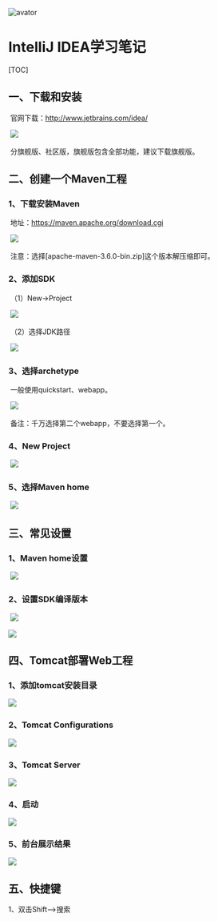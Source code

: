 ![avator](../02-Images/00-logo/个人logo.png)

# IntelliJ IDEA学习笔记

[TOC]



## 一、下载和安装

​	官网下载：http://www.jetbrains.com/idea/

​        ![](../02-Images/02-IntelliJIDEA/download.png)

​        分旗舰版、社区版，旗舰版包含全部功能，建议下载旗舰版。

## 二、创建一个Maven工程

### 1、下载安装Maven

​          地址：https://maven.apache.org/download.cgi

​          ![](../02-Images/02-IntelliJIDEA/maven_download.png)

​           注意：选择[apache-maven-3.6.0-bin.zip]这个版本解压缩即可。

### 	2、添加SDK

​	  （1）New->Project

​          ![](../02-Images/02-IntelliJIDEA/meven_new.png)

​          （2）选择JDK路径

​	   ![](../02-Images/02-IntelliJIDEA/sdk.png)

###         3、选择archetype

​	 一般使用quickstart、webapp。

​         ![](../02-Images/02-IntelliJIDEA/meven_webapp.png)

​         备注：千万选择第二个webapp，不要选择第一个。

### 4、New Project

​          ![](../02-Images/02-IntelliJIDEA/maven_new_projects.png)

### 5、选择Maven home

​         ![](../02-Images/02-IntelliJIDEA/maven_home.png)

## 三、常见设置

### 1、Maven home设置

​         ![](../02-Images/02-IntelliJIDEA/maven_home_setting.png)

### 2、设置SDK编译版本

​     ![](../02-Images/02-IntelliJIDEA/java_compiler.png)

![](../02-Images/02-IntelliJIDEA/project_structure_sdk.png)

## 四、Tomcat部署Web工程

### 1、添加tomcat安装目录

![](../02-Images/02-IntelliJIDEA/tomcat_edit.png)

### 2、Tomcat Configurations   

![](../02-Images/02-IntelliJIDEA/tomcat_server.png)

### 3、Tomcat Server

![](../02-Images/02-IntelliJIDEA/tomcat_deployment.png)

### 4、启动  

![](../02-Images/02-IntelliJIDEA/tomcat_server_running.png)

### 5、前台展示结果

![](../02-Images/02-IntelliJIDEA/hello_world.png)

## 五、快捷键

1、双击Shift-->搜索



